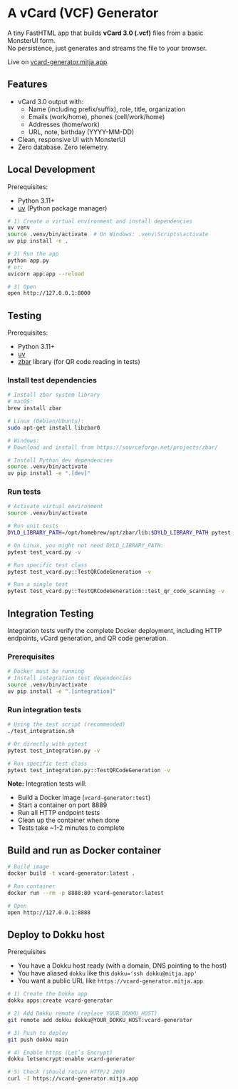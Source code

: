# A vCard (VCF) Generator

A tiny FastHTML app that builds **vCard 3.0 (.vcf)** files from a basic MonsterUI form.  
No persistence, just generates and streams the file to your browser.

Live on [vcard-generator.mitja.app](https://vcard-generator.mitja.app).

## Features

- vCard 3.0 output with:
  - Name (including prefix/suffix), role, title, organization
  - Emails (work/home), phones (cell/work/home)
  - Addresses (home/work)
  - URL, note, birthday (YYYY-MM-DD)
- Clean, responsive UI with MonsterUI
- Zero database. Zero telemetry.

## Local Development

Prerequisites:

- Python 3.11+
- [uv](https://github.com/astral-sh/uv) (Python package manager)

```bash
# 1) Create a virtual environment and install dependencies
uv venv
source .venv/bin/activate  # On Windows: .venv\Scripts\activate
uv pip install -e .

# 2) Run the app
python app.py
# or:
uvicorn app:app --reload

# 3) Open
open http://127.0.0.1:8000
```

## Testing

Prerequisites:

- Python 3.11+
- [uv](https://github.com/astral-sh/uv)
- [zbar](https://github.com/mchehab/zbar) library (for QR code reading in tests)

### Install test dependencies

```bash
# Install zbar system library
# macOS:
brew install zbar

# Linux (Debian/Ubuntu):
sudo apt-get install libzbar0

# Windows:
# Download and install from https://sourceforge.net/projects/zbar/

# Install Python dev dependencies
source .venv/bin/activate
uv pip install -e ".[dev]"
```

### Run tests

```bash
# Activate virtual environment
source .venv/bin/activate

# Run unit tests
DYLD_LIBRARY_PATH=/opt/homebrew/opt/zbar/lib:$DYLD_LIBRARY_PATH pytest test_vcard.py -v

# On Linux, you might not need DYLD_LIBRARY_PATH:
pytest test_vcard.py -v

# Run specific test class
pytest test_vcard.py::TestQRCodeGeneration -v

# Run a single test
pytest test_vcard.py::TestQRCodeGeneration::test_qr_code_scanning -v
```

## Integration Testing

Integration tests verify the complete Docker deployment, including HTTP endpoints, vCard generation, and QR code generation.

### Prerequisites

```bash
# Docker must be running
# Install integration test dependencies
source .venv/bin/activate
uv pip install -e ".[integration]"
```

### Run integration tests

```bash
# Using the test script (recommended)
./test_integration.sh

# Or directly with pytest
pytest test_integration.py -v

# Run specific test class
pytest test_integration.py::TestQRCodeGeneration -v
```

**Note:** Integration tests will:
- Build a Docker image (`vcard-generator:test`)
- Start a container on port 8889
- Run all HTTP endpoint tests
- Clean up the container when done
- Tests take ~1-2 minutes to complete

## Build and run as Docker container

```bash
# Build image
docker build -t vcard-generator:latest .

# Run container
docker run --rm -p 8888:80 vcard-generator:latest

# Open
open http://127.0.0.1:8888
```

## Deploy to Dokku host

Prerequisites

* You have a Dokku host ready (with a domain, DNS pointing to the host)
* You have aliased `dokku` like this `dokku='ssh dokku@mitja.app'`
* You want a public URL like `https://vcard-generator.mitja.app`

```bash
# 1) Create the Dokku app
dokku apps:create vcard-generator

# 2) Add Dokku remote (replace YOUR_DOKKU_HOST)
git remote add dokku dokku@YOUR_DOKKU_HOST:vcard-generator

# 3) Push to deploy
git push dokku main

# 4) Enable https (Let’s Encrypt)
dokku letsencrypt:enable vcard-generator

# 5) Check (should return HTTP/2 200)
curl -I https://vcard-generator.mitja.app
```